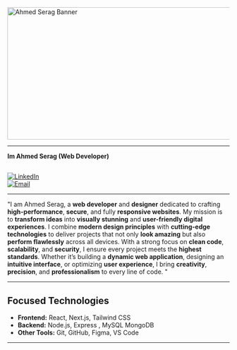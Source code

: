 <img width="1200" height="300" alt="Ahmed Serag Banner" src="https://github.com/user-attachments/assets/2da57e0f-09a3-4231-b944-9469bc14a746" />

---

 **Im Ahmed Serag (Web Developer)** 
## 
[![LinkedIn](https://img.shields.io/badge/LinkedIn-Profile-blue?logo=linkedin)](https://linkedin.com/in/yourprofile)  
[![Email](https://img.shields.io/badge/Email-aserag877@gmail.com-red?logo=gmail&logoColor=white)](mailto:aserag877@gmail.com)


---
"I am Ahmed Serag, a **web developer** and **designer** dedicated to crafting **high-performance**, **secure**, and fully **responsive websites**. My mission is to **transform ideas** into **visually stunning** and **user-friendly digital experiences**. I combine **modern design principles** with **cutting-edge technologies** to deliver projects that not only **look amazing** but also **perform flawlessly** across all devices. With a strong focus on **clean code**, **scalability**, and **security**, I ensure every project meets the **highest standards**. Whether it’s building a **dynamic web application**, designing an **intuitive interface**, or optimizing **user experience**, I bring **creativity**, **precision**, and **professionalism** to every line of code. "




---
##  Focused Technologies
- **Frontend:** React, Next.js, Tailwind CSS  
- **Backend:** Node.js, Express , MySQL MongoDB
- **Other Tools:** Git, GitHub, Figma, VS Code  

---




